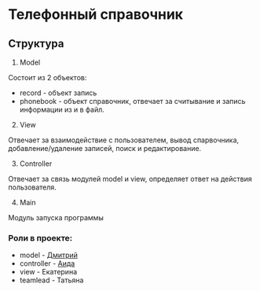 # Телефонный справочник 

## Структура 

1. Model

Состоит из 2 объектов:
+ record - объект запись
+ phonebook - объект справочник, отвечает за считывание и запись информации из и в файл.

2. View

Отвечает за взаимодействие с пользователем, вывод спарвочника, добавление/удаление записей, поиск и редактирование.

3. Controller

Отвечает за связь модулей model и view, определяет ответ на действия пользователя.

4. Main

Модуль запуска программы

### Роли в проекте:
+ model - [Дмитрий](https://github.com/dmitrymar7/python_hw7.git) 
+ controller - [Аида](https://github.com/aidoksmile/Project_Phonebook.git)
+ view - Екатерина
+ teamlead - Татьяна
